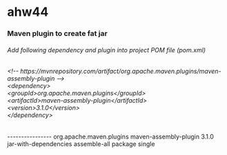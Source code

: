 # ahw44

<h3> Maven plugin to create fat jar </h3>

<h6>Add following dependency and plugin into project POM file (pom.xml)</h6>


<h6>&lt;!-- https://mvnrepository.com/artifact/org.apache.maven.plugins/maven-assembly-plugin --&gt;</br>
&lt;dependency&gt;</br>
	&#09;&lt;groupId&gt;org.apache.maven.plugins&lt;/groupId&gt;</br>
	&#09;&lt;artifactId&gt;maven-assembly-plugin&lt;/artifactId&gt;</br>
	&#09;&lt;version&gt;3.1.0&lt;/version&gt;</br>
&lt;/dependency&gt;</h6>
----------------
<build>
	<plugins>
		<plugin>
			<groupId>org.apache.maven.plugins</groupId>
			<artifactId>maven-assembly-plugin</artifactId>
			<version>3.1.0</version>
			<configuration>
				<descriptorRefs>
					<descriptorRef>jar-with-dependencies</descriptorRef>
				</descriptorRefs>
			</configuration>
			<executions>
				<execution>
					<id>assemble-all</id>
					<phase>package</phase>
					<goals>
						<goal>single</goal>
					</goals>
				</execution>
			</executions>
		</plugin>
   </plugins>
</build>

